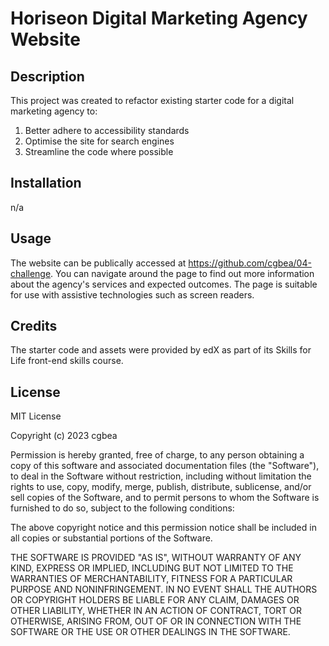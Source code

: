 # Horiseon Digital Marketing Agency Website

## Description

This project was created to refactor existing starter code for a digital marketing agency to:
1. Better adhere to accessibility standards
2. Optimise the site for search engines
3. Streamline the code where possible

## Installation
n/a

## Usage

The website can be publically accessed at https://github.com/cgbea/04-challenge. You can navigate around the page to find out more information about the agency's services and expected outcomes. The page is suitable for use with assistive technologies such as screen readers.

## Credits
The starter code and assets were provided by edX as part of its Skills for Life front-end skills course.

## License
MIT License

Copyright (c) 2023 cgbea

Permission is hereby granted, free of charge, to any person obtaining a copy
of this software and associated documentation files (the "Software"), to deal
in the Software without restriction, including without limitation the rights
to use, copy, modify, merge, publish, distribute, sublicense, and/or sell
copies of the Software, and to permit persons to whom the Software is
furnished to do so, subject to the following conditions:

The above copyright notice and this permission notice shall be included in all
copies or substantial portions of the Software.

THE SOFTWARE IS PROVIDED "AS IS", WITHOUT WARRANTY OF ANY KIND, EXPRESS OR
IMPLIED, INCLUDING BUT NOT LIMITED TO THE WARRANTIES OF MERCHANTABILITY,
FITNESS FOR A PARTICULAR PURPOSE AND NONINFRINGEMENT. IN NO EVENT SHALL THE
AUTHORS OR COPYRIGHT HOLDERS BE LIABLE FOR ANY CLAIM, DAMAGES OR OTHER
LIABILITY, WHETHER IN AN ACTION OF CONTRACT, TORT OR OTHERWISE, ARISING FROM,
OUT OF OR IN CONNECTION WITH THE SOFTWARE OR THE USE OR OTHER DEALINGS IN THE
SOFTWARE.
